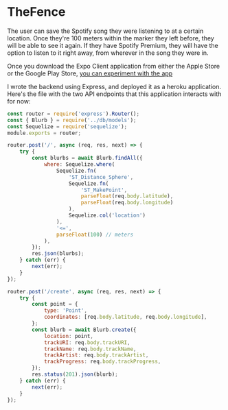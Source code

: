 # TheFence
The user can save the Spotify song they were listening to at a certain location. Once they're 100 meters within the marker they left before, they will be able to see it again. If they have Spotify Premium, they will have the option to listen to it right away, from wherever in the song they were in.

Once you download the Expo Client application from either the Apple Store or the Google Play Store, [you can experiment with the app](https://expo.io/@kolivakepo/TheFence)

I wrote the backend using Express, and deployed it as a heroku application. Here's the file with the two API endpoints that this application interacts with for now:
```javascript
const router = require('express').Router();
const { Blurb } = require('../db/models');
const Sequelize = require('sequelize');
module.exports = router;

router.post('/', async (req, res, next) => {
	try {
		const blurbs = await Blurb.findAll({
			where: Sequelize.where(
				Sequelize.fn(
					'ST_Distance_Sphere',
					Sequelize.fn(
						'ST_MakePoint',
						parseFloat(req.body.latitude),
						parseFloat(req.body.longitude)
					),
					Sequelize.col('location')
				),
				'<=',
				parseFloat(100) // meters
			),
		});
		res.json(blurbs);
	} catch (err) {
		next(err);
	}
});

router.post('/create', async (req, res, next) => {
	try {
		const point = {
			type: 'Point',
			coordinates: [req.body.latitude, req.body.longitude],
		};
		const blurb = await Blurb.create({
			location: point,
			trackURI: req.body.trackURI,
			trackName: req.body.trackName,
			trackArtist: req.body.trackArtist,
			trackProgress: req.body.trackProgress,
		});
		res.status(201).json(blurb);
	} catch (err) {
		next(err);
	}
});
```
